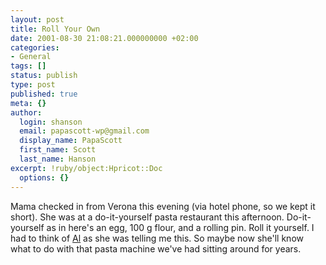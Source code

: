 ```yaml
---
layout: post
title: Roll Your Own
date: 2001-08-30 21:08:21.000000000 +02:00
categories:
- General
tags: []
status: publish
type: post
published: true
meta: {}
author:
  login: shanson
  email: papascott-wp@gmail.com
  display_name: PapaScott
  first_name: Scott
  last_name: Hanson
excerpt: !ruby/object:Hpricot::Doc
  options: {}
---
```

<p>Mama checked in from Verona this evening (via hotel phone, so we kept it short). She was at a do-it-yourself pasta restaurant this afternoon. Do-it-yourself as in here's an egg, 100 g flour, and a rolling pin. Roll it yourself. I had to think of <a href="http://www.vfth.com">Al</a> as she was telling me this. So maybe now she'll know what to do with that pasta machine we've had sitting around for years.</p>
